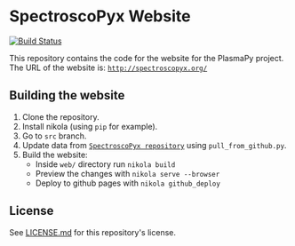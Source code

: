 # SpectroscoPyx Website

[![Build Status](https://travis-ci.org/PlasmaPy/spectroscopyx.github.io.svg?branch=src)](https://travis-ci.org/PlasmaPy/spectroscopyx.github.io)

This repository contains the code for the website for the PlasmaPy
project.  The URL of the website is: 
[`http://spectroscopyx.org/`](http://spectroscopyx.org/)

## Building the website

1. Clone the repository.
2. Install nikola (using `pip` for example).
3. Go to `src` branch.
4. Update data from [`SpectroscoPyx repository`](https://github.com/PlasmaPy/SpectroscoPyx) using `pull_from_github.py`.
5. Build the website:
    - Inside `web/` directory run `nikola build`
    - Preview the changes with `nikola serve --browser`
    - Deploy to github pages with `nikola github_deploy`

## License

See [LICENSE.md](./LICENSE.md) for this repository's license.
